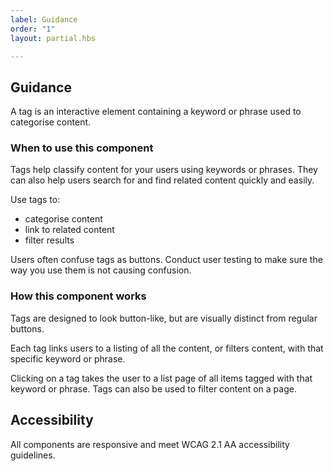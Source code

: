 ```yaml
---
label: Guidance
order: "1"
layout: partial.hbs

---
```

## Guidance

A tag is an interactive element containing a keyword or phrase used to categorise content.

### When to use this component

Tags help classify content for your users using keywords or phrases. They can also help users search for and find related content quickly and easily.

Use tags to:

* categorise content
* link to related content
* filter results

Users often confuse tags as buttons. Conduct user testing to make sure the way you use them is not causing confusion.

### How this component works

Tags are designed to look button-like, but are visually distinct from regular buttons. 

Each tag links users to a listing of all the content, or filters content, with that specific keyword or phrase. 

Clicking on a tag takes the user to a list page of all items tagged with that keyword or phrase. Tags can also be used to filter content on a page.

## Accessibility

All components are responsive and meet WCAG 2.1 AA accessibility guidelines.